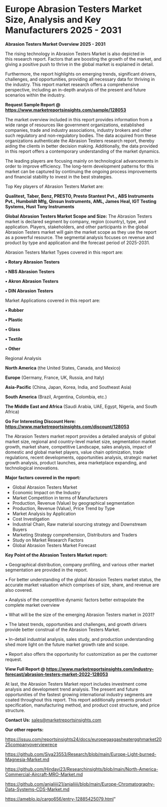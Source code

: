 # Europe Abrasion Testers Market Size, Analysis and Key Manufacturers 2025 - 2031

<Strong> Abrasion Testers Market Overview 2025 - 2031</strong>

The rising technology in Abrasion Testers Market is also depicted in this research report. Factors that are boosting the growth of the market, and giving a positive push to thrive in the global market is explained in detail.

Furthermore, the report highlights on emerging trends, significant drivers, challenges, and opportunities, providing all necessary data for thriving in the industry. This report market research offers a comprehensive perspective, including an in-depth analysis of the present and future scenarios within the industry.

<strong>Request Sample Report @ <a href=https://www.marketreportsinsights.com/sample/128053>https://www.marketreportsinsights.com/sample/128053</a></strong>

The market overview included in this report provides information from a wide range of resources like government organizations, established companies, trade and industry associations, industry brokers and other such regulatory and non-regulatory bodies. The data acquired from these organizations authenticate the Abrasion Testers research report, thereby aiding the clients in better decision making. Additionally, the data provided in this report offers a contemporary understanding of the market dynamics.

The leading players are focusing mainly on technological advancements in order to improve efficiency. The long-term development patterns for this market can be captured by continuing the ongoing process improvements and financial stability to invest in the best strategies.

Top Key players of Abrasion Testers Market are:

<strong>Qualitest, Taber, Benz, PRESTO, Presto Stantest Pvt., ABS Instruments Pvt., Humboldt Mfg, Qinsun Instruments, AML, James Heal, IGT Testing Systems, Hust Tony Instruments</strong>

<strong><b>Global Abrasion Testers Market Scope and Size:</b></strong>
The Abrasion Testers market is declared segment by company, region (country), type, and application. Players, stakeholders, and other participants in the global Abrasion Testers market will gain the market scope as they use the report as a powerful resource. The segmental analysis focuses on revenue and product by type and application and the forecast period of 2025-2031.

Abrasion Testers Market Types covered in this report are:

<strong>• Rotary Abrasion Testers

• NBS Abrasion Testers

• Akron Abrasion Testers

• DIN Abrasion Testers</strong>

Market Applications covered in this report are:

<strong>• Rubber

• Plastic

• Glass

• Textile

• Other</strong> 

Regional Analysis

<strong>North America</strong> (the United States, Canada, and Mexico)

<strong>Europe</strong> (Germany, France, UK, Russia, and Italy)

<strong>Asia-Pacific</strong> (China, Japan, Korea, India, and Southeast Asia)

<strong>South America</strong> (Brazil, Argentina, Colombia, etc.)

<strong>The Middle East and Africa</strong> (Saudi Arabia, UAE, Egypt, Nigeria, and South Africa)

<strong>Go For Interesting Discount Here: <a href=https://www.marketreportsinsights.com/discount/128053>https://www.marketreportsinsights.com/discount/128053</a></strong>

The Abrasion Testers market report provides a detailed analysis of global market size, regional and country-level market size, segmentation market growth, market share, competitive Landscape, sales analysis, impact of domestic and global market players, value chain optimization, trade regulations, recent developments, opportunities analysis, strategic market growth analysis, product launches, area marketplace expanding, and technological innovations.

<strong><b>Major factors covered in the report:</b></strong>
<ul>
  <li>Global Abrasion Testers Market </li>
  <li>Economic Impact on the Industry</li>
  <li>Market Competition in terms of Manufacturers</li>
  <li>Production, Revenue (Value) by geographical segmentation</li>
  <li>Production, Revenue (Value), Price Trend by Type</li>
  <li>Market Analysis by Application</li>
  <li>Cost Investigation</li>
  <li>Industrial Chain, Raw material sourcing strategy and Downstream Buyers</li>
  <li>Marketing Strategy comprehension, Distributors and Traders</li>
  <li>Study on Market Research Factors</li>
  <li>Global Abrasion Testers Market Forecast</li>
</ul>

<strong><b>Key Point of the Abrasion Testers Market report:</b></strong>

• Geographical distribution, company profiling, and various other market segmentation are provided in the report.

• For better understanding of the global Abrasion Testers market status, the accurate market valuation which comprises of size, share, and revenue are also covered.

• Analysis of the competitive dynamic factors better extrapolate the complete market overview

• What will be the size of the emerging Abrasion Testers market in 2031?

• The latest trends, opportunities and challenges, and growth drivers provide better construal of the Abrasion Testers Market.

• In-detail industrial analysis, sales study, and production understanding shed more light on the future market growth rate and scope.

• Report also offers the opportunity for customization as per the customer request.

<strong><b>View Full Report @ <a href=https://www.marketreportsinsights.com/industry-forecast/abrasion-testers-market-2022-128053>https://www.marketreportsinsights.com/industry-forecast/abrasion-testers-market-2022-128053</a></b></strong>


At last, the Abrasion Testers Market report includes investment come analysis and development trend analysis. The present and future opportunities of the fastest growing international industry segments are coated throughout this report. This report additionally presents product specification, manufacturing method, and product cost structure, and price structure.

<strong>Contact Us:</strong>
sales@marketreportsinsights.com

<strong>Our other reports:</strong>

<a href=https://issuu.com/reportsinsights24/docs/europegasgasheatergghmarket2025companyoverviewrece>https://issuu.com/reportsinsights24/docs/europegasgasheatergghmarket2025companyoverviewrece</a>

<a href=https://github.com/Siya23553/Research/blob/main/Europe-Light-burned-Magnesia-Market.md>https://github.com/Siya23553/Research/blob/main/Europe-Light-burned-Magnesia-Market.md</a>

<a href=https://github.com/Hindavi23/Researchinsights/blob/main/North-America-Commercial-Aircraft-MRO-Market.md>https://github.com/Hindavi23/Researchinsights/blob/main/North-America-Commercial-Aircraft-MRO-Market.md</a>

<a href=https://github.com/anjaliiii21/anjaliiii/blob/main/Europe-Chromatography-Data-Systems-CDS-Market.md>https://github.com/anjaliiii21/anjaliiii/blob/main/Europe-Chromatography-Data-Systems-CDS-Market.md</a>

<a href=https://ameblo.jp/cargo656/entry-12885425079.html>https://ameblo.jp/cargo656/entry-12885425079.html</a>"
